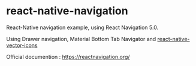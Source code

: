 # react-native-navigation

React-Native navigation example, using React Navigation 5.0.

Using Drawer navigation, Material Bottom Tab Navigator and [react-native-vector-icons](https://github.com/oblador/react-native-vector-icons)

Official documention : https://reactnavigation.org/
